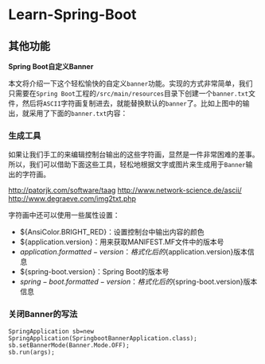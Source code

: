 # Learn-Spring-Boot
## 其他功能
**Spring Boot自定义Banner**

本文将介绍一下这个轻松愉快的自定义`banner`功能。实现的方式非常简单，我们只需要在`Spring Boot`工程的`/src/main/resources`目录下创建一个`banner.txt`文件，然后将`ASCII`字符画复制进去，就能替换默认的`banner`了。比如上图中的输出，就采用了下面的`banner.txt`内容：


### 生成工具

如果让我们手工的来编辑控制台输出的这些字符画，显然是一件非常困难的差事。所以，我们可以借助下面这些工具，轻松地根据文字或图片来生成用于`Banner`输出的字符画。

http://patorjk.com/software/taag
http://www.network-science.de/ascii/
http://www.degraeve.com/img2txt.php

字符画中还可以使用一些属性设置：

- ${AnsiColor.BRIGHT_RED}：设置控制台中输出内容的颜色
- ${application.version}：用来获取MANIFEST.MF文件中的版本号
- ${application.formatted-version}：格式化后的${application.version}版本信息
- ${spring-boot.version}：Spring Boot的版本号
- ${spring-boot.formatted-version}：格式化后的${spring-boot.version}版本信息

### 关闭Banner的写法

```
SpringApplication sb=new SpringApplication(SpringbootBannerApplication.class);
sb.setBannerMode(Banner.Mode.OFF);
sb.run(args);
```